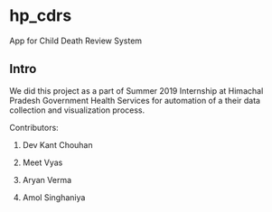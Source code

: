 # hp_cdrs

App for Child Death Review System

## Intro

We did this project as a part of Summer 2019 Internship at Himachal Pradesh Government Health Services for automation of a their data collection and visualization process.


Contributors:

1. Dev Kant Chouhan

2. Meet Vyas

3. Aryan Verma

4. Amol Singhaniya
